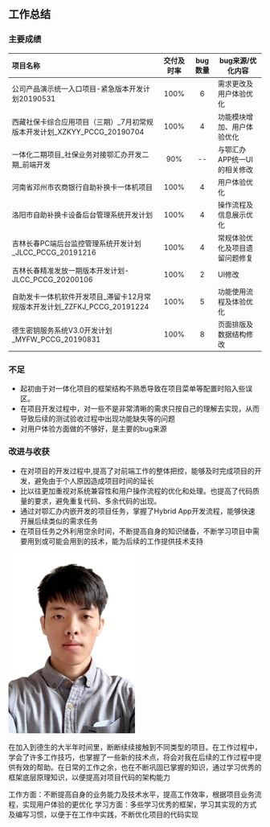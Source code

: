 ## 工作总结
### 主要成绩
| 项目名称 | 交付及时率 | bug数量 | bug来源/优化内容 |
| :-----| :----: | :----: | ---- |
| 公司产品演示统一入口项目-紧急版本开发计划20190531 | 100% | 6 | 需求更改及用户体验优化 |
| 西藏社保卡综合应用项目（三期）_7月初常规版本开发计划_XZKYY_PCCG_20190704 | 100% | 4 | 功能模块增加、用户体验优化 |
| 一体化二期项目_社保业务对接鄂汇办开发二期_前端开发 | 90% | -- | 与鄂汇办APP统一UI的相关修改 |
| 河南省邓州市农商银行自助补换卡一体机项目 | 100% | 4 | 用户体验优化 |
| 洛阳市自助补换卡设备后台管理系统开发计划 | 100% | 4 | 操作流程及信息展示优化 |
| 吉林长春PC端后台监控管理系统开发计划_JLCC_PCCG_20191216 | 100% | 4 | 常规体验优化及项目遗留问题修复 |
| 吉林长春精准发放一期版本开发计划-JLCC_PCCG_20200106 | 100% | 2 | UI修改 |
| 自助发卡一体机软件开发项目_滞留卡12月常规版本开发计划_ZZFKJ_PCCG_20191224 | 100% | 5 | 功能使用流程及体验优化 |
| 德生密钥服务系统V3.0开发计划_MYFW_PCCG_20190831 | 100% | 8 | 页面排版及数据结构修改 |

### 不足
* 起初由于对一体化项目的框架结构不熟悉导致在项目菜单等配置时陷入些误区。
* 在项目开发过程中，对一些不是非常清晰的需求只按自己的理解去实现，从而导致后续的测试验收过程中出现功能缺失等的问题
* 对用户体验方面做的不够好，是主要的bug来源

### 改进与收获
<!-- * 在以往的工作中，为了工作需求而开发一些单独UI组件 -->
* 在对项目的开发过程中,提高了对前端工作的整体把控，能够及时完成项目的开发，避免由于个人原因造成项目时间的延长
* 比以往更加重视对系统兼容性和用户操作流程的优化和处理。也提高了代码质量的要求，避免重复代码、多余代码的出现。
* 通过对鄂汇办内嵌开发的项目任务，掌握了Hybrid App开发流程，能够快速开展后续类似的需求任务
* 在项目任务之外利用空余时间，不断提高自身的知识储备，不断学习项目中需要用到或可能会用到的技术，能为后续的工作提供技术支持


<img src="img.jpg" width="50%" style="filter: blur(0.6px);">

在加入到德生的大半年时间里，断断续续接触到不同类型的项目。在工作过程中，学会了许多工作技巧，也掌握了一些新的技术点，将会对我在后续的工作过程中提供有效的帮助。在日常的工作之余，也在不断巩固已掌握的知识，通过学习优秀的框架底层原理知识，以便提高对项目代码的架构能力

工作方面：不断提高自身的业务能力及技术水平，提高工作效率，根据项目业务流程，实现用户体验的更优化
学习方面：多些学习优秀的框架，学习其实现的方式及编写习惯，以便于在工作中实践，不断优化项目的代码实现
